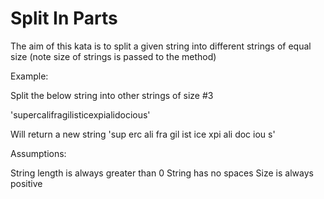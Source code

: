 # Split In Parts

The aim of this kata is to split a given string into different strings of equal size (note size of strings is passed to the method)

Example:

Split the below string into other strings of size #3

'supercalifragilisticexpialidocious'

Will return a new string
'sup erc ali fra gil ist ice xpi ali doc iou s'

Assumptions:

String length is always greater than 0
String has no spaces
Size is always positive